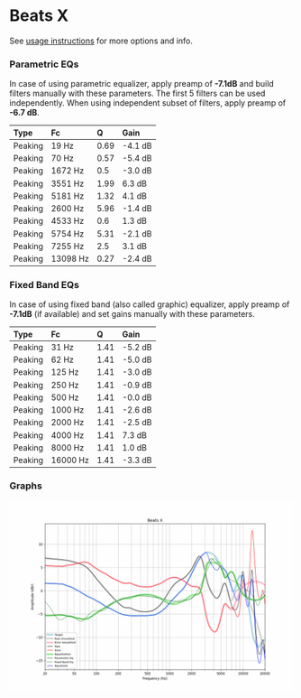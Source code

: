 # Beats X
See [usage instructions](https://github.com/jaakkopasanen/AutoEq#usage) for more options and info.

### Parametric EQs
In case of using parametric equalizer, apply preamp of **-7.1dB** and build filters manually
with these parameters. The first 5 filters can be used independently.
When using independent subset of filters, apply preamp of **-6.7 dB**.

| Type    | Fc       |    Q | Gain    |
|:--------|:---------|:-----|:--------|
| Peaking | 19 Hz    | 0.69 | -4.1 dB |
| Peaking | 70 Hz    | 0.57 | -5.4 dB |
| Peaking | 1672 Hz  | 0.5  | -3.0 dB |
| Peaking | 3551 Hz  | 1.99 | 6.3 dB  |
| Peaking | 5181 Hz  | 1.32 | 4.1 dB  |
| Peaking | 2600 Hz  | 5.96 | -1.4 dB |
| Peaking | 4533 Hz  | 0.6  | 1.3 dB  |
| Peaking | 5754 Hz  | 5.31 | -2.1 dB |
| Peaking | 7255 Hz  | 2.5  | 3.1 dB  |
| Peaking | 13098 Hz | 0.27 | -2.4 dB |

### Fixed Band EQs
In case of using fixed band (also called graphic) equalizer, apply preamp of **-7.1dB**
(if available) and set gains manually with these parameters.

| Type    | Fc       |    Q | Gain    |
|:--------|:---------|:-----|:--------|
| Peaking | 31 Hz    | 1.41 | -5.2 dB |
| Peaking | 62 Hz    | 1.41 | -5.0 dB |
| Peaking | 125 Hz   | 1.41 | -3.0 dB |
| Peaking | 250 Hz   | 1.41 | -0.9 dB |
| Peaking | 500 Hz   | 1.41 | -0.0 dB |
| Peaking | 1000 Hz  | 1.41 | -2.6 dB |
| Peaking | 2000 Hz  | 1.41 | -2.5 dB |
| Peaking | 4000 Hz  | 1.41 | 7.3 dB  |
| Peaking | 8000 Hz  | 1.41 | 1.0 dB  |
| Peaking | 16000 Hz | 1.41 | -3.3 dB |

### Graphs
![](./Beats%20X.png)